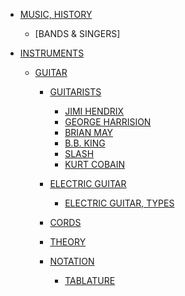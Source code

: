 - [MUSIC, HISTORY]()
    - [BANDS & SINGERS]

- [INSTRUMENTS]()

    - [GUITAR]()

        - [GUITARISTS]()

            - [JIMI HENDRIX]()
            - [GEORGE HARRISION]()
            - [BRIAN MAY]()
            - [B.B. KING]()
            - [SLASH]()
            - [KURT COBAIN]()

        - [ELECTRIC GUITAR]()

            - [ELECTRIC GUITAR, TYPES]()

        - [CORDS]()

        - [THEORY]()

        - [NOTATION]()
            - [TABLATURE]()

<!-- ## Resources -->
<!-- https://www.fender.com/play -->
<!-- https://yousician.com/ -->